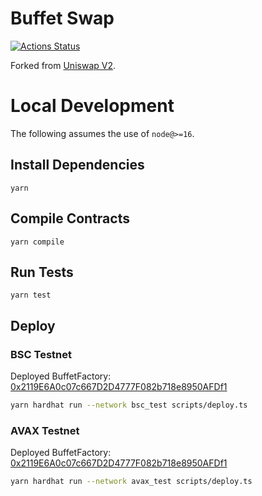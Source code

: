 # Buffet Swap

[![Actions Status](https://github.com/buffet-dex/buffetswap-core/workflows/CI/badge.svg)](https://github.com/buffet-dex/buffetswap-core/actions)

Forked from [Uniswap V2][1].

# Local Development

The following assumes the use of `node@>=16`.

## Install Dependencies

`yarn`

## Compile Contracts

`yarn compile`

## Run Tests

`yarn test`

## Deploy

### BSC Testnet

Deployed BuffetFactory: [0x2119E6A0c07c667D2D4777F082b718e8950AFDf1][2]

```sh
yarn hardhat run --network bsc_test scripts/deploy.ts
```

### AVAX Testnet

Deployed BuffetFactory: [0x2119E6A0c07c667D2D4777F082b718e8950AFDf1][3]

```sh
yarn hardhat run --network avax_test scripts/deploy.ts
```

[1]: https://github.com/Uniswap/v2-core
[2]: https://testnet.bscscan.com/address/0x2119e6a0c07c667d2d4777f082b718e8950afdf1#code
[3]: https://testnet.snowtrace.io/address/0x2119E6A0c07c667D2D4777F082b718e8950AFDf1#code
